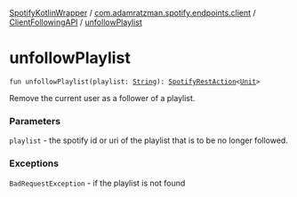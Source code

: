 [SpotifyKotlinWrapper](../../index.md) / [com.adamratzman.spotify.endpoints.client](../index.md) / [ClientFollowingAPI](index.md) / [unfollowPlaylist](./unfollow-playlist.md)

# unfollowPlaylist

`fun unfollowPlaylist(playlist: `[`String`](https://kotlinlang.org/api/latest/jvm/stdlib/kotlin/-string/index.html)`): `[`SpotifyRestAction`](../../com.adamratzman.spotify.main/-spotify-rest-action/index.md)`<`[`Unit`](https://kotlinlang.org/api/latest/jvm/stdlib/kotlin/-unit/index.html)`>`

Remove the current user as a follower of a playlist.

### Parameters

`playlist` - the spotify id or uri of the playlist that is to be no longer followed.

### Exceptions

`BadRequestException` - if the playlist is not found